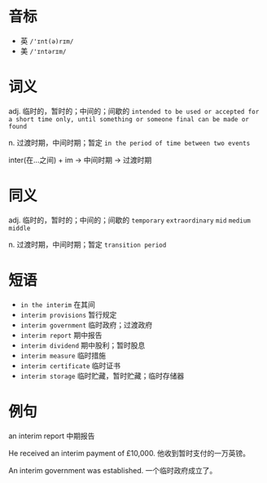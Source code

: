 # 音标

- 英 `/'ɪnt(ə)rɪm/`
- 美 `/'ɪntərɪm/`

# 词义

adj. 临时的，暂时的；中间的；间歇的
`intended to be used or accepted for a short time only, until something or someone final can be made or found`

n. 过渡时期，中间时期；暂定
`in the period of time between two events`



inter(在…之间) + im → 中间时期 → 过渡时期

# 同义

adj. 临时的，暂时的；中间的；间歇的
`temporary` `extraordinary` `mid` `medium` `middle`

n. 过渡时期，中间时期；暂定
`transition period`

# 短语

- `in the interim` 在其间
- `interim provisions` 暂行规定
- `interim government` 临时政府；过渡政府
- `interim report` 期中报告
- `interim dividend` 期中股利；暂时股息
- `interim measure` 临时措施
- `interim certificate` 临时证书
- `interim storage` 临时贮藏，暂时贮藏；临时存储器

# 例句

an interim report
中期报告

He received an interim payment of £10,000.
他收到暂时支付的一万英镑。

An interim government was established.
一个临时政府成立了。


